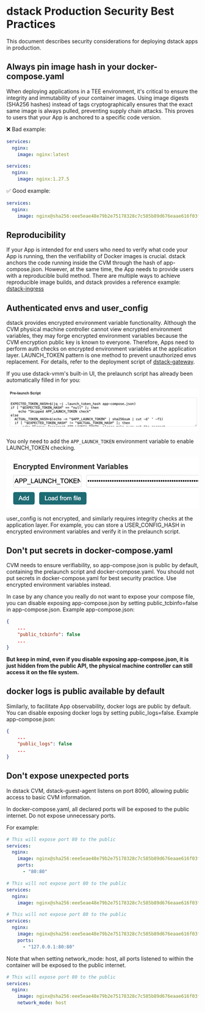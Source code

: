 # dstack Production Security Best Practices

This document describes security considerations for deploying dstack apps in production.

## Always pin image hash in your docker-compose.yaml

When deploying applications in a TEE environment, it's critical to ensure the integrity and immutability of your container images. Using image digests (SHA256 hashes) instead of tags cryptographically ensures that the exact same image is always pulled, preventing supply chain attacks. This proves to users that your App is anchored to a specific code version.

❌ Bad example:

```yaml
services:
  nginx:
    image: nginx:latest
```

```yaml
services:
  nginx:
    image: nginx:1.27.5
```

✅ Good example:

```yaml
services:
  nginx:
    image: nginx@sha256:eee5eae48e79b2e75178328c7c585b89d676eaae616f03f9a1813aaed820745a
```

## Reproducibility

If your App is intended for end users who need to verify what code your App is running, then the verifiability of Docker images is crucial. dstack anchors the code running inside the CVM through the hash of app-compose.json. However, at the same time, the App needs to provide users with a reproducible build method. There are multiple ways to achieve reproducible image builds, and dstack provides a reference example: [dstack-ingress](https://github.com/Dstack-TEE/dstack-examples/tree/main/custom-domain/dstack-ingress)

## Authenticated envs and user_config

dstack provides encrypted environment variable functionality. Although the CVM physical machine controller cannot view encrypted environment variables, they may forge encrypted environment variables because the CVM encryption public key is known to everyone. Therefore, Apps need to perform auth checks on encrypted environment variables at the application layer. LAUNCH_TOKEN pattern is one method to prevent unauthorized envs replacement. For details, refer to the deployment script of [dstack-gateway](https://github.com/Dstack-TEE/dstack/blob/1b8a4516826b02f9d7f747eddac244dcd68fc325/gateway/dstack-app/deploy-to-vmm.sh#L150-L165).

If you use dstack-vmm's built-in UI, the prelaunch script has already been automatically filled in for you:

![alt text](assets/prelaunch-script.png)

You only need to add the `APP_LAUNCH_TOKEN` environment variable to enable LAUNCH_TOKEN checking.

![alt text](assets/token-env.png)

user_config is not encrypted, and similarly requires integrity checks at the application layer. For example, you can store a USER_CONFIG_HASH in encrypted environment variables and verify it in the prelaunch script.

## Don't put secrets in docker-compose.yaml

CVM needs to ensure verifiability, so app-compose.json is public by default, containing the prelaunch script and docker-compose.yaml.
You should not put secrets in docker-compose.yaml for best security practice. Use encrypted environment variables instead.

In case by any chance you really do not want to expose your compose file, you can disable exposing app-compose.json by setting public_tcbinfo=false in app-compose.json.
Example app-compose.json:

```json
{
    ...
    "public_tcbinfo": false
    ...
}
```

**But keep in mind, even if you disable exposing app-compose.json, it is just hidden from the public API, the physical machine controller can still access it on the file system.**

## docker logs is public available by default

Similarly, to facilitate App observability, docker logs are public by default. You can disable exposing docker logs by setting public_logs=false.
Example app-compose.json:

```json
{
    ...
    "public_logs": false
    ...
}
```

## Don't expose unexpected ports

In dstack CVM, dstack-guest-agent listens on port 8090, allowing public access to basic CVM information.

In docker-compose.yaml, all declared ports will be exposed to the public internet. Do not expose unnecessary ports.

For example:

```yaml
# This will expose port 80 to the public
services:
  nginx:
    image: nginx@sha256:eee5eae48e79b2e75178328c7c585b89d676eaae616f03f9a1813aaed820745a
    ports:
      - "80:80"
```

```yaml
# This will not expose port 80 to the public
services:
  nginx:
    image: nginx@sha256:eee5eae48e79b2e75178328c7c585b89d676eaae616f03f9a1813aaed820745a
```

```yaml
# This will not expose port 80 to the public
services:
  nginx:
    image: nginx@sha256:eee5eae48e79b2e75178328c7c585b89d676eaae616f03f9a1813aaed820745a
    ports:
      - "127.0.0.1:80:80"
```

Note that when setting network_mode: host, all ports listened to within the container will be exposed to the public internet.

```yaml
# This will expose port 80 to the public
services:
  nginx:
    image: nginx@sha256:eee5eae48e79b2e75178328c7c585b89d676eaae616f03f9a1813aaed820745a
    network_mode: host
```
